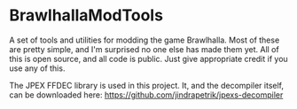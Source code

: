 # BrawlhallaModTools
A set of tools and utilities for modding the game Brawlhalla. Most of these are pretty simple, and I'm surprised no one else has made them yet. All of this is open source, and all code is public. Just give appropriate credit if you use any of this.

The JPEX FFDEC library is used in this project. It, and the decompiler itself, can be downloaded here: https://github.com/jindrapetrik/jpexs-decompiler
